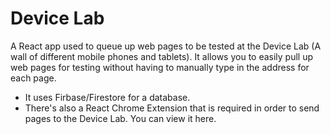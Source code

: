 # Device Lab

A React app used to queue up web pages to be tested at the Device Lab (A wall of different mobile phones and tablets). It allows you to easily pull up web pages for testing without having to manually type in the address for each page.

- It uses Firbase/Firestore for a database.
- There's also a React Chrome Extension that is required in order to send pages to the Device Lab. You can view it here.
